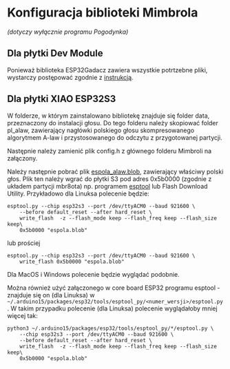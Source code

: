 # Konfiguracja biblioteki Mimbrola

_(dotyczy wyłącznie programu Pogodynka)_

## Dla płytki Dev Module

Ponieważ biblioteka ESP32Gadacz zawiera wszystkie potrtzebne pliki,
wystarczy postępować zgodnie z [instrukcją](https://github.com/ethanak/ESP32Gadacz/tree/master/voice).

## Dla płytki XIAO ESP32S3

W folderze, w którym zainstalowano bibliotekę znajduje się folder data,
przeznaczony do instalacji głosu. Do tego folderu należy skopiować folder
pl_alaw, zawierający nagłówki polskiego głosu skompresowanego algorytmem A-law
i przystosowanego do odczytu z przygotowanej partycji.

Następnie należy zamienić plik config.h z głównego folderu Mimbroli na załączony.

Należy następnie pobrać plik [espola_alaw.blob](https://github.com/ethanak/mimbrola_voices_pl/raw/main/Mimbrola/espola_alaw.blob),
zawierający właściwy polski głos.
Plik ten należy wgrać do płytki S3 pod adres 0x5b0000 (zgodnie z układem
partycji mbr8ota) np. programem [esptool](https://github.com/espressif/esptool)
lub Flash Download Utility. Przykładowo dla Linuksa polecenie będzie:

```
esptool.py --chip esp32s3 --port /dev/ttyACM0 --baud 921600 \
    --before default_reset --after hard_reset \
    write_flash  -z --flash_mode keep --flash_freq keep --flash_size keep\
    0x5b0000 "espola.blob" 
```

lub prościej

```
esptool.py --chip esp32s3 --port /dev/ttyACM0 --baud 921600 \
    write_flash 0x5b0000 "espola.blob" 
```

Dla MacOS i Windows polecenie będzie wyglądać podobnie.

Można również użyć załączonego w core board ESP32 programu esptool -
znajduje się on (dla Linuksa) w ```~/.arduino15/packages/esp32/tools/esptool_py/<numer_wersji>/esptool.py```.
W takim przypadku polecenie (dla Linuksa) polecenie wyglądałoby mniej więcej tak:

```
python3 ~/.arduino15/packages/esp32/tools/esptool_py/*/esptool.py \
    --chip esp32s3 --port /dev/ttyACM0 --baud 921600 \
    --before default_reset --after hard_reset \
    write_flash  -z --flash_mode keep --flash_freq keep --flash_size keep\
    0x5b0000 "espola.blob" 
```


